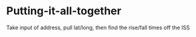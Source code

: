 # Putting-it-all-together
Take input of address, pull lat/long, then find the rise/fall times off the ISS 
